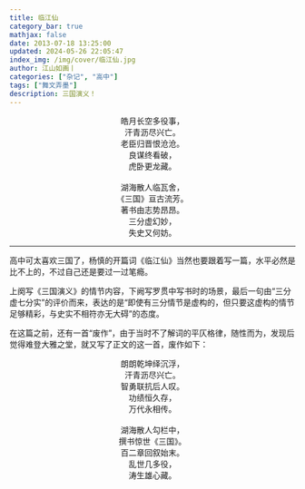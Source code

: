 ```yaml
---
title: 临江仙
category_bar: true
mathjax: false
date: 2013-07-18 13:25:00
updated: 2024-05-26 22:05:47
index_img: /img/cover/临江仙.jpg
author: 江山如画丨
categories: ["杂记", "高中"]
tags: ["舞文弄墨"]
description: 三国演义！
---
```


<center>皓月长空多役事，</center>

<center>汗青沥尽兴亡。</center>

<center>老臣归晋恨沧沧。</center>

<center>良谋终看破，</center>

<center>虎卧更龙藏。</center>

<br/>

<center>湖海散人临瓦舍，</center>

<center>《三国》亘古流芳。</center>

<center>著书由志势昂昂。</center>

<center>三分虚幻妙，</center>

<center>失史又何妨。</center>

---

高中可太喜欢三国了，杨慎的开篇词《临江仙》当然也要跟着写一篇，水平必然是比不上的，不过自己还是要过一过笔瘾。

上阕写《三国演义》的情节内容，下阙写罗贯中写书时的场景，最后一句由“三分虚七分实”的评价而来，表达的是“即使有三分情节是虚构的，但只要这虚构的情节足够精彩，与史实不相符亦无大碍”的态度。

在这篇之前，还有一首“废作”，由于当时不了解词的平仄格律，随性而为，发现后觉得难登大雅之堂，就又写了正文的这一首，废作如下：

<center>朗朗乾坤绎沉浮，</center>

<center>汗青沥尽兴亡。</center>

<center>智勇联抗后人叹。</center>

<center>功绩恒久存，</center>

<center>万代永相传。</center>

<br/>

<center>湖海散人勾栏中，</center>

<center>撰书惊世《三国》。</center>

<center>百二章回叙始末。</center>

<center>乱世几多役，</center>

<center>涛生雄心藏。</center>